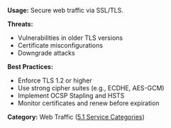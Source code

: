 **Usage:** Secure web traffic via SSL/TLS.

**Threats:**
- Vulnerabilities in older TLS versions
- Certificate misconfigurations
- Downgrade attacks

**Best Practices:**
- Enforce TLS 1.2 or higher
- Use strong cipher suites (e.g., ECDHE, AES-GCM)
- Implement OCSP Stapling and HSTS
- Monitor certificates and renew before expiration

**Category:** Web Traffic ([5.1 Service Categories](../../5%20Overview%20-%20Why%20These%2025%20Ports%20Matter/5.1%20Service%20Categories%20and%20Their%20Importance.md))